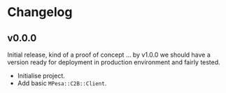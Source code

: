 Changelog
=========

v0.0.0
------

Initial release, kind of a proof of concept ... by v1.0.0 we should have a
version ready for deployment in production environment and fairly tested.

* Initialise project.
* Add basic `MPesa::C2B::Client`.
